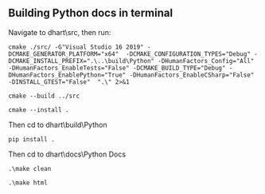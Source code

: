 ## Building Python docs in terminal

Navigate to dhart\src, then run: 


`cmake ./src/ -G"Visual Studio 16 2019" -DCMAKE_GENERATOR_PLATFORM="x64"  -DCMAKE_CONFIGURATION_TYPES="Debug" -DCMAKE_INSTALL_PREFIX=".\..\build\Python" -DHumanFactors_Config="All" -DHumanFactors_EnableTests="False" -DCMAKE_BUILD_TYPE="Debug" -DHumanFactors_EnablePython="True" -DHumanFactors_EnableCSharp="False" -DINSTALL_GTEST="False"  ".\" 2>&1 `

`cmake --build ../src`

`cmake --install .`


Then cd to dhart\build\Python

`pip install .`

Then cd to dhart\docs\Python Docs

`.\make clean`

`.\make html`